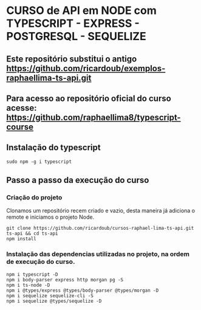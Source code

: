 # CURSO de API em NODE com TYPESCRIPT - EXPRESS - POSTGRESQL - SEQUELIZE

## Este repositório substitui o antigo https://github.com/ricardoub/exemplos-raphaellima-ts-api.git

## Para acesso ao repositório oficial do curso acesse: https://github.com/raphaellima8/typescript-course

## Instalação do typescript
```
sudo npm -g i typescript
```

## Passo a passo da execução do curso

### Criação do projeto
Clonamos um repositório recem criado e vazio, desta maneira já adiciona o remote e iniciamos o projeto Node.

```
git clone https://github.com/ricardoub/cursos-raphael-lima-ts-api.git ts-api && cd ts-api
npm install
```

### Instalação das dependencias utilizadas no projeto, na ordem de execução do curso.
```
npm i typescript -D
npm i body-parser express http morgan pg -S
npm i ts-node -D
npm i @types/express @types/body-parser @types/morgan -D
npm i sequelize sequelize-cli -S
npm i sequelize @types/sequelize -D
```
